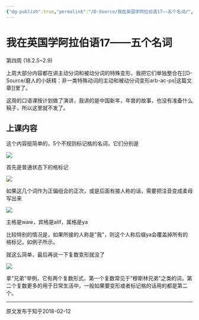 ```yaml
---
{"dg-publish":true,"permalink":"/D-Source/我在英国学阿拉伯语17——五个名词/","created":"2024-01-28T22:54:39.499+08:00","updated":"2024-01-28T23:07:33.126+08:00"}
---
```


# 我在英国学阿拉伯语17——五个名词

第四周 (18.2.5~2.9)

上周大部分内容都在讲主动分词和被动分词的特殊变形，我把它们单独整合在[[D-Source/磨人的小妖精：非一类特殊动词的主动和被动分词变形arb-ac-ps\|这篇文章]]里了。

  

这周的口语课按计划做了演讲，我讲的是中国新年，年兽的故事，也没有准备什么稿子，所以这里就不发了。


## 上课内容

这个内容挺简单的，5个不规则标记格的名词，它们分别是

![](https://pic1.zhimg.com/80/v2-9099523faf8c495cc718da4045604654_720w.webp)

  

首先是普通状态下的格标记

![](https://pic1.zhimg.com/80/v2-c8afe099861b8f8a51cfb1a80783ffe4_720w.webp)

  

如果这几个词作为正偏组合的正次，或是后面有接人称的话，需要把注音变成柔母写出来

![](https://pic4.zhimg.com/80/v2-73e746fc9f7797ac3ff18f399016ba77_720w.webp)

主格是waw，宾格是alif，属格是ya

  

比较特别的情况是，如果所接的人称是"我"，则这个人称后缀ya会覆盖掉所有的格标记，如例子所示。

  

就这么简单，最后再说一下复数变形就没了

![](https://pic3.zhimg.com/80/v2-0daab7e94449819e786887f7c7918246_720w.webp)

拿"兄弟"举例，它有两个复数形式，第一个复数常见于"穆斯林兄弟"之类的词，第二个复数更多的用于日常生活中，一般如果要变形或者标记格的话用的都是第二个。

---
原文发布于知乎2018-02-12